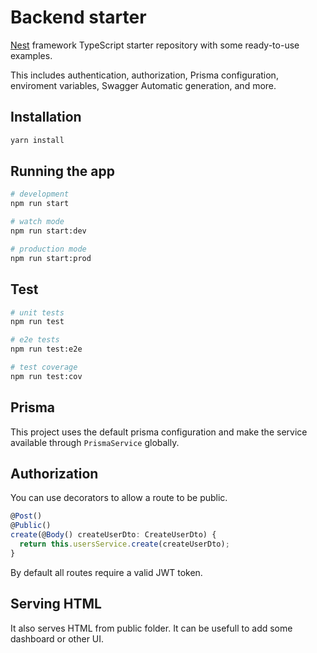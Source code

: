 # Backend starter

[Nest](https://github.com/nestjs/nest) framework TypeScript starter repository with some ready-to-use examples.

This includes authentication, authorization, Prisma configuration, enviroment variables, Swagger Automatic generation, and more.

## Installation

```bash
yarn install
```

## Running the app

```bash
# development
npm run start

# watch mode
npm run start:dev

# production mode
npm run start:prod
```

## Test

```bash
# unit tests
npm run test

# e2e tests
npm run test:e2e

# test coverage
npm run test:cov
```

## Prisma

This project uses the default prisma configuration and make the service available through `PrismaService` globally.

## Authorization

You can use decorators to allow a route to be public.

```ts
@Post()
@Public()
create(@Body() createUserDto: CreateUserDto) {
  return this.usersService.create(createUserDto);
}
```

By default all routes require a valid JWT token.

## Serving HTML

It also serves HTML from public folder. It can be usefull to add some dashboard or other UI.
